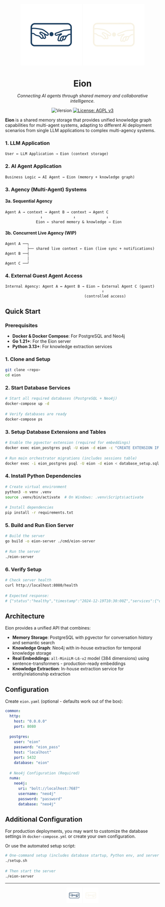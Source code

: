 <div align="center">
  <img src="assets/eion-navy.png#gh-light-mode-only" alt="Eion Logo" width="200" height="200">
  <img src="assets/eion-cream.png#gh-dark-mode-only" alt="Eion Logo" width="200" height="200">
  
  <h1 style="border-bottom: none; margin-bottom: 0;">Eion</h1>
  
  *Connecting AI agents through shared memory and collaborative intelligence.*

  ![Version](https://img.shields.io/badge/Version-v0.1.2-green)
  [![License: AGPL v3](https://img.shields.io/badge/License-AGPL_v3-blue.svg)](https://www.gnu.org/licenses/agpl-3.0)

</div>

**Eion** is a shared memory storage that provides unified knowledge graph capabilities for multi-agent systems, adapting to different AI deployment scenarios from single LLM applications to complex multi-agency systems.

### 1. LLM Application
```
User ↔ LLM Application → Eion (context storage)
```

### 2. AI Agent Application  
```
Business Logic ↔ AI Agent → Eion (memory + knowledge graph)
```

### 3. Agency (Multi-Agent) Systems
#### 3a. Sequential Agency
```
Agent A → context → Agent B → context → Agent C
                ↓              ↓              ↓
              Eion ← shared memory & knowledge → Eion
```
#### 3b. Concurrent Live Agency (WIP)
```
Agent A ──┐
          ├── shared live context ← Eion (live sync + notifications)
Agent B ──┤
          │
Agent C ──┘
```

### 4. External Guest Agent Access
```
Internal Agency: Agent A ↔ Agent B → Eion ← External Agent C (guest)
                                            ↑
                                    (controlled access)
```

## Quick Start

### Prerequisites

- **Docker & Docker Compose**: For PostgreSQL and Neo4j
- **Go 1.21+**: For the Eion server
- **Python 3.13+**: For knowledge extraction services

### 1. Clone and Setup

```bash
git clone <repo>
cd eion
```

### 2. Start Database Services

```bash
# Start all required databases (PostgreSQL + Neo4j)
docker-compose up -d

# Verify databases are ready
docker-compose ps
```

### 3. Setup Database Extensions and Tables

```bash
# Enable the pgvector extension (required for embeddings)
docker exec eion_postgres psql -U eion -d eion -c "CREATE EXTENSION IF NOT EXISTS vector;"

# Run main orchestrator migrations (includes sessions table)
docker exec -i eion_postgres psql -U eion -d eion < database_setup.sql
```

### 4. Install Python Dependencies

```bash
# Create virtual environment
python3 -m venv .venv
source .venv/bin/activate  # On Windows: .venv\Scripts\activate

# Install dependencies
pip install -r requirements.txt
```

### 5. Build and Run Eion Server

```bash
# Build the server
go build -o eion-server ./cmd/eion-server

# Run the server
./eion-server
```

### 6. Verify Setup

```bash
# Check server health
curl http://localhost:8080/health

# Expected response:
# {"status":"healthy","timestamp":"2024-12-19T10:30:00Z","services":{"database":"healthy","embedding":"healthy"}}
```

## Architecture

Eion provides a unified API that combines:

- **Memory Storage**: PostgreSQL with pgvector for conversation history and semantic search
- **Knowledge Graph**: Neo4j with in-house extraction for temporal knowledge storage
- **Real Embeddings**: `all-MiniLM-L6-v2` model (384 dimensions) using sentence-transformers - production-ready embeddings
- **Knowledge Extraction**: In-house extraction service for entity/relationship extraction

## Configuration

Create `eion.yaml` (optional - defaults work out of the box):

```yaml
common:
  http:
    host: "0.0.0.0"
    port: 8080
  
  postgres:
    user: "eion"
    password: "eion_pass" 
    host: "localhost"
    port: 5432
    database: "eion"
  
  # Neo4j Configuration (Required)
  numa:
    neo4j:
      uri: "bolt://localhost:7687"
      username: "neo4j"
      password: "password"
      database: "neo4j"
```

## Additional Configuration

For production deployments, you may want to customize the database settings in `docker-compose.yml` or create your own configuration.

Or use the automated setup script:

```bash
# One-command setup (includes database startup, Python env, and server build)
./setup.sh

# Then start the server
./eion-server
```
---
<div align="center">
  <img src="assets/eion-navy.png#gh-light-mode-only" alt="Eion Logo" width="50" height="50">
  <img src="assets/eion-cream.png#gh-dark-mode-only" alt="Eion Logo" width="50" height="50">
</div>